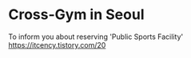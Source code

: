 # Cross-Gym in Seoul
To inform you about reserving 'Public Sports Facility'
https://itcency.tistory.com/20
